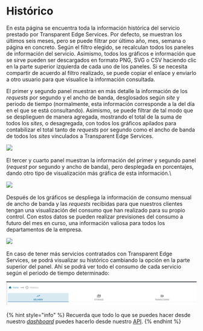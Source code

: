 # Histórico

En esta página se encuentra toda la información histórica del servicio prestado por Transparent Edge Services. Por defecto, se muestran los últimos seis meses, pero se puede filtrar por último año, mes, semana o página en concreto. Según el filtro elegido, se recalculan todos los paneles de información del servicio. Asimismo, todos los gráficos e información que se sirve pueden ser descargados en formato PNG, SVG o CSV haciendo clic en la parte superior izquierda de cada uno de los paneles. Si se necesita compartir de acuerdo al filtro realizado, se puede copiar el enlace y enviarlo a otro usuario para que visualice la información consultada.

El primer y segundo panel muestran en más detalle la información de los _requests_ por segundo y el ancho de banda, desglosados según _site_ y periodo de tiempo (normalmente, esta información corresponde a la del día en el que se está consultando). Asimismo, se puede filtrar de tal modo que se desplieguen de manera agregada, mostrando el total de la suma de todos los _sites,_ o desagregada, con todos los gráficos apilados para contabilizar el total tanto de _requests_ por segundo como el ancho de banda de todos los _sites_ vinculados a Transparent Edge Services.



![](<../../.gitbook/assets/historico1 (1).png>)

El tercer y cuarto panel muestran la información del primer y segundo panel (_request_ por segundo y ancho de banda), pero desplegada en porcentajes, dando otro tipo de visualización más gráfica de esta información.\


![](../../.gitbook/assets/historico2.png)

Después de los gráficos se despliega la información de consumo mensual de ancho de banda y las _requests_ recibidas para que nuestros clientes tengan una visualización del consumo que han realizado para su propio control. Con estos datos se pueden realizar previsiones del consumo a futuro del mes en curso, una información valiosa para todos los departamentos de la empresa.

![](../../.gitbook/assets/historico3.png)

En caso de tener más servicios contratados con Transparent Edge Services, se podrá visualizar su histórico cambiando la opción en la parte superior del panel. Ahí se podrá ver todo el consumo de cada servicio según el periodo de tiempo determinado:

![](<../../.gitbook/assets/image (2).png>)



{% hint style="info" %}
Recuerda que todo lo que se puedes hacer desde nuestro [_dashboard_](https://dashboard.transparetncdn.com) puedes hacerlo desde nuestro [API](../faq/glosario/api.md).
{% endhint %}
